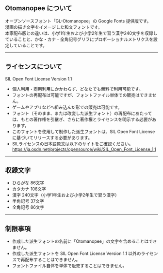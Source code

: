 ## Otomanopee について

オープンソースフォント「GL-Otomanopee」の Google Fonts 提供版です。  
漫画の描き文字をイメージした和文フォントです。  
本家配布版との違いは、小学1年生および小学2年生で習う漢字240文字を収録していることと、かな・カナ・全角記号グリフにプロポーショナルメトリクスを設定していることです。

******

## ライセンスについて

SIL Open Font License Version 1.1

* 個人利用・商用利用にかかわらず、どなたでも無料で利用可能です。
* フォントの再配布は可能ですが、フォントファイル単体での販売はできません。
* ゲームやアプリなどへ組み込んだ形での販売は可能です。
* フォント（そのまま、または改変した派生フォント）の再配布にあたっては、もとの著作権を引継ぎ、さらに著作権とライセンスを明示する必要があります。
* このフォントを使用して制作した派生フォントは、SIL Open Font Licenseに基づいてリリースする必要があります。
* SILライセンスの日本語原文は以下のサイトをご確認ください。  
https://ja.osdn.net/projects/opensource/wiki/SIL_Open_Font_License_1.1

******

## 収録文字

* ひらがな 86文字
* カタカナ 106文字
* 漢字 240文字（小学1年生および小学2年生で習う漢字）
* 半角記号 37文字
* 全角記号 86文字

******

## 制限事項

* 作成した派生フォントの名前に「Otomanopee」の文字を含めることはできません。
* 作成した派生フォントを SIL Open Font License Version 1.1 以外のライセンスで再配布することはできません。
* フォントファイル自体を単体で販売することはできません。
